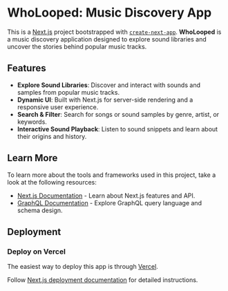 # WhoLooped: Music Discovery App

This is a [Next.js](https://nextjs.org/) project bootstrapped with [`create-next-app`](https://github.com/vercel/next.js/tree/canary/packages/create-next-app). **WhoLooped** is a music discovery application designed to explore sound libraries and uncover the stories behind popular music tracks.

## Features

- **Explore Sound Libraries**: Discover and interact with sounds and samples from popular music tracks.
- **Dynamic UI**: Built with Next.js for server-side rendering and a responsive user experience.
- **Search & Filter**: Search for songs or sound samples by genre, artist, or keywords.
- **Interactive Sound Playback**: Listen to sound snippets and learn about their origins and history.

## Learn More

To learn more about the tools and frameworks used in this project, take a look at the following resources:

- [Next.js Documentation](https://nextjs.org/docs) - Learn about Next.js features and API.
- [GraphQL Documentation](https://graphql.org/learn/) - Explore GraphQL query language and schema design.

## Deployment

### Deploy on Vercel

The easiest way to deploy this app is through [Vercel](https://vercel.com/).

Follow [Next.js deployment documentation](https://nextjs.org/docs/deployment) for detailed instructions.
